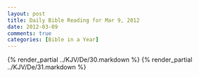 ```yaml
---
layout: post
title: Daily Bible Reading for Mar 9, 2012
date: 2012-03-09
comments: true
categories: [Bible in a Year]
---
```

{% render_partial ../KJV/De/30.markdown %}
{% render_partial ../KJV/De/31.markdown %}
